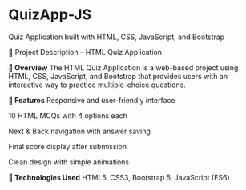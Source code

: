 # QuizApp-JS
Quiz Application built with HTML, CSS, JavaScript, and Bootstrap

📌 Project Description – HTML Quiz Application

**🔹 Overview**
The HTML Quiz Application is a web-based project using HTML, CSS, JavaScript, and Bootstrap that provides users with an interactive way to practice multiple-choice questions.

**🔹 Features**
Responsive and user-friendly interface

10 HTML MCQs with 4 options each

Next & Back navigation with answer saving

Final score display after submission

Clean design with simple animations

**🔹 Technologies Used**
HTML5, CSS3, Bootstrap 5, JavaScript (ES6)
